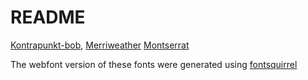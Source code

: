 # README

[Kontrapunkt-bob](http://www.kontrapunkt.com/type), 
[Merriweather](http://www.google.com/fonts#UsePlace:use/Collection:Merriweather) 
[Montserrat](http://www.google.com/fonts#UsePlace:use/Collection:Montserrat) 

The webfont version of these fonts were generated using 
[fontsquirrel](http://www.fontsquirrel.com/tools/webfont-generator)
